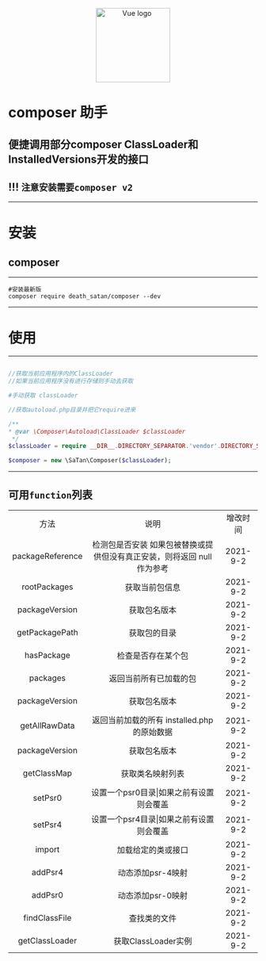 <p align="center"><img width="150" src="https://q.qlogo.cn/headimg_dl?dst_uin=2771717608&spec=640&img_type=jpg" alt="Vue logo"></a></p>

# composer 助手

## 便捷调用部分composer ClassLoader和InstalledVersions开发的接口

## !!! `注意安装需要composer v2`

---

# 安装

## composer

---

```shell
#安装最新版
composer require death_satan/composer --dev
```

---

# 使用

---

```php

//获取当前应用程序内的ClassLoader
//如果当前应用程序没有进行存储则手动去获取

#手动获取 classLoader

//获取autoload.php目录并把它require进来

/**
* @var \Composer\Autoload\ClassLoader $classLoader
 */
$classLoader = require __DIR__.DIRECTORY_SEPARATOR.'vendor'.DIRECTORY_SEPARATOR.'autoload.php'

$composer = new \SaTan\Composer($classLoader);
```

---

## 可用`function`列表

<table>
  <tbody>
    <tr align="center">
        <td>方法</td>
        <td>说明</td>
        <td>增改时间</td>
    </tr>
    <tr align="center">
        <td>packageReference</td>
        <td>检测包是否安装 如果包被替换或提供但没有真正安装，则将返回 null 作为参考</td>
        <td>2021-9-2</td>
    </tr>
    <tr align="center">
        <td>rootPackages</td>
        <td>获取当前包信息</td>
        <td>2021-9-2</td>
    </tr>
    <tr align="center">
        <td>packageVersion</td>
        <td>获取包名版本</td>
        <td>2021-9-2</td>
    </tr>
    <tr align="center">
        <td>getPackagePath</td>
        <td>获取包的目录</td>
        <td>2021-9-2</td>
    </tr>
    <tr align="center">
        <td>hasPackage</td>
        <td>检查是否存在某个包</td>
        <td>2021-9-2</td>
    </tr>
    <tr align="center">
        <td>packages</td>
        <td>返回当前所有已加载的包</td>
        <td>2021-9-2</td>
    </tr>
    <tr align="center">
        <td>packageVersion</td>
        <td>获取包名版本</td>
        <td>2021-9-2</td>
    </tr>
    <tr align="center">
        <td>getAllRawData</td>
        <td>返回当前加载的所有 installed.php 的原始数据</td>
        <td>2021-9-2</td>
    </tr>
    <tr align="center">
        <td>packageVersion</td>
        <td>获取包名版本</td>
        <td>2021-9-2</td>
    </tr>
    <tr align="center">
        <td>getClassMap</td>
        <td>获取类名映射列表</td>
        <td>2021-9-2</td>
    </tr>
    <tr align="center">
        <td>setPsr0</td>
        <td>设置一个psr0目录|如果之前有设置则会覆盖</td>
        <td>2021-9-2</td>
    </tr>
    <tr align="center">
        <td>setPsr4</td>
        <td>设置一个psr4目录|如果之前有设置则会覆盖</td>
        <td>2021-9-2</td>
    </tr>
    <tr align="center">
        <td>import</td>
        <td>加载给定的类或接口</td>
        <td>2021-9-2</td>
    </tr>
    <tr align="center">
        <td>addPsr4</td>
        <td>动态添加psr-4映射</td>
        <td>2021-9-2</td>
    </tr>
    <tr align="center">
        <td>addPsr0</td>
        <td>动态添加psr-0映射</td>
        <td>2021-9-2</td>
    </tr>
    <tr align="center">
        <td>findClassFile</td>
        <td>查找类的文件</td>
        <td>2021-9-2</td>
    </tr>
    <tr align="center">
        <td>getClassLoader</td>
        <td>获取ClassLoader实例</td>
        <td>2021-9-2</td>
    </tr>

  </tbody>
</table>